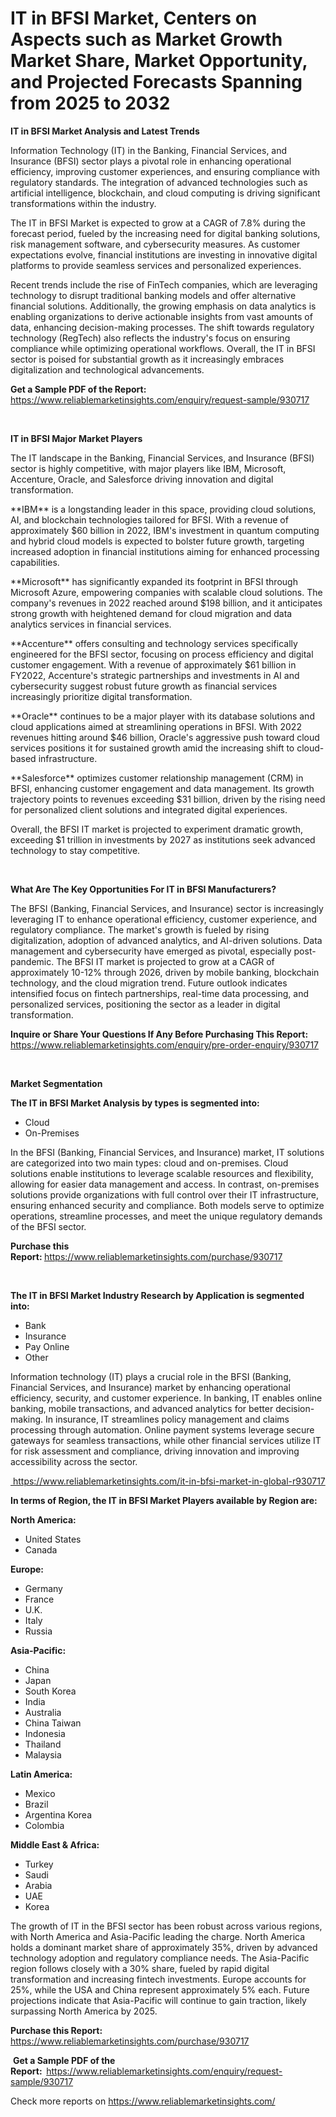 <p><h1>IT in BFSI Market, Centers on Aspects such as Market Growth Market Share, Market Opportunity, and Projected Forecasts Spanning from 2025 to 2032</h1></p><p><strong>IT in BFSI Market Analysis and Latest Trends</strong></p>
<p><p>Information Technology (IT) in the Banking, Financial Services, and Insurance (BFSI) sector plays a pivotal role in enhancing operational efficiency, improving customer experiences, and ensuring compliance with regulatory standards. The integration of advanced technologies such as artificial intelligence, blockchain, and cloud computing is driving significant transformations within the industry.</p><p>The IT in BFSI Market is expected to grow at a CAGR of 7.8% during the forecast period, fueled by the increasing need for digital banking solutions, risk management software, and cybersecurity measures. As customer expectations evolve, financial institutions are investing in innovative digital platforms to provide seamless services and personalized experiences.</p><p>Recent trends include the rise of FinTech companies, which are leveraging technology to disrupt traditional banking models and offer alternative financial solutions. Additionally, the growing emphasis on data analytics is enabling organizations to derive actionable insights from vast amounts of data, enhancing decision-making processes. The shift towards regulatory technology (RegTech) also reflects the industry's focus on ensuring compliance while optimizing operational workflows. Overall, the IT in BFSI sector is poised for substantial growth as it increasingly embraces digitalization and technological advancements.</p></p>
<p><strong>Get a Sample PDF of the Report:&nbsp;</strong> <a href="https://www.reliablemarketinsights.com/enquiry/request-sample/930717?utm_campaign=3017&utm_medium=2&utm_source=Github&utm_content=ia&utm_term=21032025&utm_id=it-in-bfsi">https://www.reliablemarketinsights.com/enquiry/request-sample/930717</a></p>
<p>&nbsp;</p>
<p><strong>IT in BFSI Major Market Players</strong></p>
<p><p>The IT landscape in the Banking, Financial Services, and Insurance (BFSI) sector is highly competitive, with major players like IBM, Microsoft, Accenture, Oracle, and Salesforce driving innovation and digital transformation.</p><p>**IBM** is a longstanding leader in this space, providing cloud solutions, AI, and blockchain technologies tailored for BFSI. With a revenue of approximately $60 billion in 2022, IBM's investment in quantum computing and hybrid cloud models is expected to bolster future growth, targeting increased adoption in financial institutions aiming for enhanced processing capabilities.</p><p>**Microsoft** has significantly expanded its footprint in BFSI through Microsoft Azure, empowering companies with scalable cloud solutions. The company's revenues in 2022 reached around $198 billion, and it anticipates strong growth with heightened demand for cloud migration and data analytics services in financial services.</p><p>**Accenture** offers consulting and technology services specifically engineered for the BFSI sector, focusing on process efficiency and digital customer engagement. With a revenue of approximately $61 billion in FY2022, Accenture's strategic partnerships and investments in AI and cybersecurity suggest robust future growth as financial services increasingly prioritize digital transformation.</p><p>**Oracle** continues to be a major player with its database solutions and cloud applications aimed at streamlining operations in BFSI. With 2022 revenues hitting around $46 billion, Oracle's aggressive push toward cloud services positions it for sustained growth amid the increasing shift to cloud-based infrastructure.</p><p>**Salesforce** optimizes customer relationship management (CRM) in BFSI, enhancing customer engagement and data management. Its growth trajectory points to revenues exceeding $31 billion, driven by the rising need for personalized client solutions and integrated digital experiences.</p><p>Overall, the BFSI IT market is projected to experiment dramatic growth, exceeding $1 trillion in investments by 2027 as institutions seek advanced technology to stay competitive.</p></p>
<p>&nbsp;</p>
<p><strong>What Are The Key Opportunities For IT in BFSI Manufacturers?</strong></p>
<p><p>The BFSI (Banking, Financial Services, and Insurance) sector is increasingly leveraging IT to enhance operational efficiency, customer experience, and regulatory compliance. The market's growth is fueled by rising digitalization, adoption of advanced analytics, and AI-driven solutions. Data management and cybersecurity have emerged as pivotal, especially post-pandemic. The BFSI IT market is projected to grow at a CAGR of approximately 10-12% through 2026, driven by mobile banking, blockchain technology, and the cloud migration trend. Future outlook indicates intensified focus on fintech partnerships, real-time data processing, and personalized services, positioning the sector as a leader in digital transformation.</p></p>
<p><strong>Inquire or Share Your Questions If Any Before Purchasing This Report:</strong> <a href="https://www.reliablemarketinsights.com/enquiry/pre-order-enquiry/930717?utm_campaign=3017&utm_medium=2&utm_source=Github&utm_content=ia&utm_term=21032025&utm_id=it-in-bfsi">https://www.reliablemarketinsights.com/enquiry/pre-order-enquiry/930717</a></p>
<p>&nbsp;</p>
<p><strong>Market Segmentation</strong></p>
<p><strong>The IT in BFSI Market Analysis by types is segmented into:</strong></p>
<p><ul><li>Cloud</li><li>On-Premises</li></ul></p>
<p><p>In the BFSI (Banking, Financial Services, and Insurance) market, IT solutions are categorized into two main types: cloud and on-premises. Cloud solutions enable institutions to leverage scalable resources and flexibility, allowing for easier data management and access. In contrast, on-premises solutions provide organizations with full control over their IT infrastructure, ensuring enhanced security and compliance. Both models serve to optimize operations, streamline processes, and meet the unique regulatory demands of the BFSI sector.</p></p>
<p><strong>Purchase this Report:&nbsp;</strong><a href="https://www.reliablemarketinsights.com/purchase/930717?utm_campaign=3017&utm_medium=2&utm_source=Github&utm_content=ia&utm_term=21032025&utm_id=it-in-bfsi">https://www.reliablemarketinsights.com/purchase/930717</a></p>
<p>&nbsp;</p>
<p><strong>The IT in BFSI Market Industry Research by Application is segmented into:</strong></p>
<p><ul><li>Bank</li><li>Insurance</li><li>Pay Online</li><li>Other</li></ul></p>
<p><p>Information technology (IT) plays a crucial role in the BFSI (Banking, Financial Services, and Insurance) market by enhancing operational efficiency, security, and customer experience. In banking, IT enables online banking, mobile transactions, and advanced analytics for better decision-making. In insurance, IT streamlines policy management and claims processing through automation. Online payment systems leverage secure gateways for seamless transactions, while other financial services utilize IT for risk assessment and compliance, driving innovation and improving accessibility across the sector.</p></p>
<p><a href="https://www.reliablemarketinsights.com/it-in-bfsi-market-in-global-r930717?utm_campaign=3017&utm_medium=2&utm_source=Github&utm_content=ia&utm_term=21032025&utm_id=it-in-bfsi">&nbsp;https://www.reliablemarketinsights.com/it-in-bfsi-market-in-global-r930717</a></p>
<p><strong>In terms of Region, the IT in BFSI Market Players available by Region are:</strong></p>
<p>
    <p> <strong> North America: </strong>
        <ul>
            <li>United States</li>
            <li>Canada</li>
        </ul>
        </p> 
    <p> <strong> Europe: </strong>
        <ul>
            <li>Germany</li>
            <li>France</li>
            <li>U.K.</li>
            <li>Italy</li>
            <li>Russia</li>
        </ul>
        </p> 
    <p> <strong> Asia-Pacific: </strong>
        <ul>
            <li>China</li>
            <li>Japan</li>
            <li>South Korea</li>
            <li>India</li>
            <li>Australia</li>
            <li>China Taiwan</li>
            <li>Indonesia</li>
            <li>Thailand</li>
            <li>Malaysia</li>
        </ul>
        </p> 
    <p> <strong> Latin America: </strong>
        <ul>
            <li>Mexico</li>
            <li>Brazil</li>
            <li>Argentina Korea</li>
            <li>Colombia</li>
        </ul>
        </p> 
    <p> <strong> Middle East & Africa: </strong>
        <ul>
            <li>Turkey</li>
            <li>Saudi</li>
            <li>Arabia</li>
            <li>UAE</li>
            <li>Korea</li>
        </ul>
    </p>
    </p>
<p><p>The growth of IT in the BFSI sector has been robust across various regions, with North America and Asia-Pacific leading the charge. North America holds a dominant market share of approximately 35%, driven by advanced technology adoption and regulatory compliance needs. The Asia-Pacific region follows closely with a 30% share, fueled by rapid digital transformation and increasing fintech investments. Europe accounts for 25%, while the USA and China represent approximately 5% each. Future projections indicate that Asia-Pacific will continue to gain traction, likely surpassing North America by 2025.</p></p>
<p><strong>Purchase this Report: </strong><a href="https://www.reliablemarketinsights.com/purchase/930717?utm_campaign=3017&utm_medium=2&utm_source=Github&utm_content=ia&utm_term=21032025&utm_id=it-in-bfsi">https://www.reliablemarketinsights.com/purchase/930717</a></p>
<p>&nbsp;<strong>Get a Sample PDF of the Report:&nbsp;&nbsp;</strong><a href="https://www.reliablemarketinsights.com/enquiry/request-sample/930717?utm_campaign=3017&utm_medium=2&utm_source=Github&utm_content=ia&utm_term=21032025&utm_id=it-in-bfsi">https://www.reliablemarketinsights.com/enquiry/request-sample/930717</a></p>
<p><strong></strong></p>
<p>Check more reports on <a href="https://www.reliablemarketinsights.com/?utm_campaign=3017&utm_medium=2&utm_source=Github&utm_content=ia&utm_term=21032025&utm_id=it-in-bfsi">https://www.reliablemarketinsights.com/</a></p>